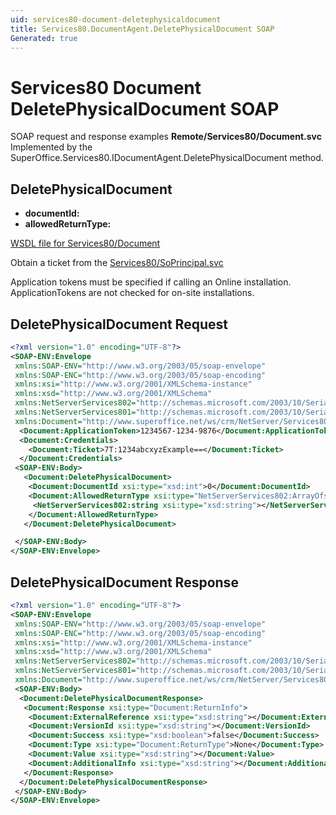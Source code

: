 ```yaml
---
uid: services80-document-deletephysicaldocument
title: Services80.DocumentAgent.DeletePhysicalDocument SOAP
Generated: true
---
```


# Services80 Document DeletePhysicalDocument SOAP

SOAP request and response examples **Remote/Services80/Document.svc**
Implemented by the <see cref="M:SuperOffice.Services80.IDocumentAgent.DeletePhysicalDocument">SuperOffice.Services80.IDocumentAgent.DeletePhysicalDocument</see> method.

## DeletePhysicalDocument



* **documentId:** 
* **allowedReturnType:** 



[WSDL file for Services80/Document](../Services80-Document.md)

Obtain a ticket from the [Services80/SoPrincipal.svc](../SoPrincipal/SoPrincipal.md)

Application tokens must be specified if calling an Online installation. ApplicationTokens are not checked for on-site installations.

## DeletePhysicalDocument Request

```xml
<?xml version="1.0" encoding="UTF-8"?>
<SOAP-ENV:Envelope
 xmlns:SOAP-ENV="http://www.w3.org/2003/05/soap-envelope"
 xmlns:SOAP-ENC="http://www.w3.org/2003/05/soap-encoding"
 xmlns:xsi="http://www.w3.org/2001/XMLSchema-instance"
 xmlns:xsd="http://www.w3.org/2001/XMLSchema"
 xmlns:NetServerServices802="http://schemas.microsoft.com/2003/10/Serialization/Arrays"
 xmlns:NetServerServices801="http://schemas.microsoft.com/2003/10/Serialization/"
 xmlns:Document="http://www.superoffice.net/ws/crm/NetServer/Services80">
  <Document:ApplicationToken>1234567-1234-9876</Document:ApplicationToken>
  <Document:Credentials>
    <Document:Ticket>7T:1234abcxyzExample==</Document:Ticket>
  </Document:Credentials>
 <SOAP-ENV:Body>
   <Document:DeletePhysicalDocument>
    <Document:DocumentId xsi:type="xsd:int">0</Document:DocumentId>
    <Document:AllowedReturnType xsi:type="NetServerServices802:ArrayOfstring">
     <NetServerServices802:string xsi:type="xsd:string"></NetServerServices802:string>
    </Document:AllowedReturnType>
   </Document:DeletePhysicalDocument>

 </SOAP-ENV:Body>
</SOAP-ENV:Envelope>

```


## DeletePhysicalDocument Response

```xml
<?xml version="1.0" encoding="UTF-8"?>
<SOAP-ENV:Envelope
 xmlns:SOAP-ENV="http://www.w3.org/2003/05/soap-envelope"
 xmlns:SOAP-ENC="http://www.w3.org/2003/05/soap-encoding"
 xmlns:xsi="http://www.w3.org/2001/XMLSchema-instance"
 xmlns:xsd="http://www.w3.org/2001/XMLSchema"
 xmlns:NetServerServices802="http://schemas.microsoft.com/2003/10/Serialization/Arrays"
 xmlns:NetServerServices801="http://schemas.microsoft.com/2003/10/Serialization/"
 xmlns:Document="http://www.superoffice.net/ws/crm/NetServer/Services80">
 <SOAP-ENV:Body>
  <Document:DeletePhysicalDocumentResponse>
   <Document:Response xsi:type="Document:ReturnInfo">
    <Document:ExternalReference xsi:type="xsd:string"></Document:ExternalReference>
    <Document:VersionId xsi:type="xsd:string"></Document:VersionId>
    <Document:Success xsi:type="xsd:boolean">false</Document:Success>
    <Document:Type xsi:type="Document:ReturnType">None</Document:Type>
    <Document:Value xsi:type="xsd:string"></Document:Value>
    <Document:AdditionalInfo xsi:type="xsd:string"></Document:AdditionalInfo>
   </Document:Response>
  </Document:DeletePhysicalDocumentResponse>
 </SOAP-ENV:Body>
</SOAP-ENV:Envelope>

```

